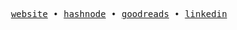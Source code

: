 <p align="center">
  <samp>
    <a href="https://www.lucianodantas.dev/" target="_blank">website</a> • 
    <a href="https://ldantas.hashnode.dev/" target="_blank">hashnode</a> • 
    <a href="https://www.goodreads.com/ldantas" target="_blank">goodreads</a> • 
    <a href="https://www.linkedin.com/in/ldantas-s/" target="_blank">linkedin</a>
  </samp>
</p>
